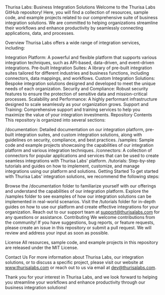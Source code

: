 
Thurisa Labs: Business Integration Solutions Welcome to the Thurisa Labs GitHub repository! Here, you will find a collection of resources, sample code, and example projects related to our comprehensive suite of business integration solutions. We are committed to helping organizations streamline their workflows and enhance productivity by seamlessly connecting applications, data, and processes.

Overview Thurisa Labs offers a wide range of integration services, including:

Integration Platform: A powerful and flexible platform that supports various integration techniques, such as API-based, data-driven, and event-driven integrations. Pre-built Integration Suites: A library of pre-built integration suites tailored for different industries and business functions, including connectors, data mappings, and workflows. Custom Integration Solutions: Bespoke integration solutions designed and developed to meet the unique needs of each organization. Security and Compliance: Robust security features to ensure the protection of sensitive data and mission-critical processes. Scalability and Performance: A highly performant infrastructure designed to scale seamlessly as your organization grows. Support and Training: Comprehensive support and training services to help you maximize the value of your integration investments. Repository Contents This repository is organized into several sections:

/documentation: Detailed documentation on our integration platform, pre-built integration suites, and custom integration solutions, along with guidelines on security, compliance, and best practices. /samples: Sample code and example projects showcasing the capabilities of our integration platform and various integration techniques. /connectors: A collection of connectors for popular applications and services that can be used to create seamless integrations with Thurisa Labs' platform. /tutorials: Step-by-step tutorials and guides on how to implement, customize, and manage integrations using our platform and solutions. Getting Started To get started with Thurisa Labs' integration solutions, we recommend the following steps:

Browse the /documentation folder to familiarize yourself with our offerings and understand the capabilities of our integration platform. Explore the /samples folder to see examples of how our integration solutions can be implemented in real-world scenarios. Visit the /tutorials folder for in-depth guides on how to use our platform and create effective integrations for your organization. Reach out to our support team at support@thurisalabs.com for any questions or assistance. Contributing We welcome contributions from the community! If you have suggestions, bug reports, or feature requests, please create an issue in this repository or submit a pull request. We will review and address your input as soon as possible.

License All resources, sample code, and example projects in this repository are released under the MIT License.

Contact Us For more information about Thurisa Labs, our integration solutions, or to discuss a specific project, please visit our website at www.thurisalabs.com or reach out to us via email at dev@thurisalabs.com.

Thank you for your interest in Thurisa Labs, and we look forward to helping you streamline your workflows and enhance productivity through our business integration solutions!